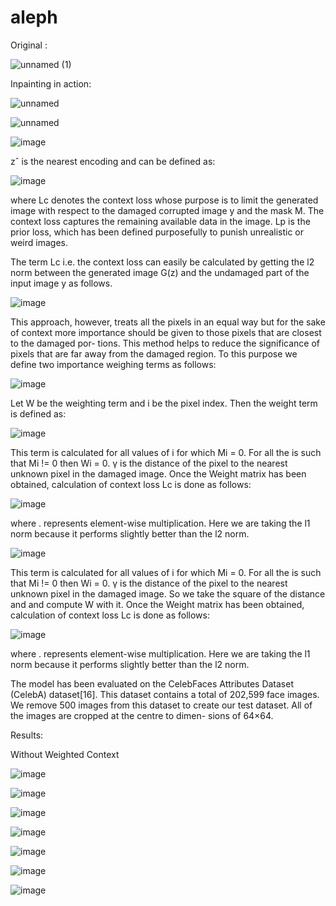 # aleph


Original :


![unnamed (1)](https://user-images.githubusercontent.com/58873465/194727703-01919212-873b-4bfd-96ad-c8d4e4a74cc2.jpg)



Inpainting in action:




![unnamed](https://user-images.githubusercontent.com/58873465/194727681-d41be46e-1ce3-4afa-b7d2-5faf68930526.gif)





![unnamed](https://user-images.githubusercontent.com/58873465/194727681-d41be46e-1ce3-4afa-b7d2-5faf68930526.gif)

![image](https://user-images.githubusercontent.com/58873465/194726873-aa2fbc18-8625-4122-aee9-10370265d9a8.png)



zˆ is the nearest encoding and can be defined as:


![image](https://user-images.githubusercontent.com/58873465/194727117-197a227a-6283-4421-b37c-41ff7d679624.png)



where Lc denotes the context loss whose purpose is to limit the generated image with
respect to the damaged corrupted image y and the mask M. The context loss captures
the remaining available data in the image.
Lp is the prior loss, which has been defined purposefully to punish unrealistic or weird
images.


The term Lc i.e. the context loss can easily be calculated
by getting the l2 norm between the generated image G(z) and the undamaged part of
the input image y as follows.

![image](https://user-images.githubusercontent.com/58873465/194727222-b42227ed-d45e-4c06-9da0-052527c1035d.png)


This approach, however, treats all the pixels in an equal way but for the sake of context
more importance should be given to those pixels that are closest to the damaged por-
tions. This method helps to reduce the significance of pixels that are far away from the
damaged region. To this purpose we define two importance weighing terms as follows:

![image](https://user-images.githubusercontent.com/58873465/194727373-38141f06-9447-453f-8aba-b3b790361d9e.png)


Let W be the weighting term and i be the pixel index. Then the weight term is defined
as:

![image](https://user-images.githubusercontent.com/58873465/194727400-a87b2b80-8f9e-4596-a797-0b8c632959c5.png)


This term is calculated for all values of i for which Mi = 0. For all the is such that
Mi != 0 then Wi = 0. γ is the distance of the pixel to the nearest unknown pixel in the
damaged image. Once the Weight matrix has been obtained, calculation of context loss
Lc is done as follows:

![image](https://user-images.githubusercontent.com/58873465/194727446-67cb3b26-5f5f-48d3-a0ab-bcc99d146fd3.png)


where . represents element-wise multiplication. Here we are taking the l1 norm because it performs slightly better than the l2 norm.


![image](https://user-images.githubusercontent.com/58873465/194727494-1865878a-5fae-4e76-90af-15d48acb863b.png)



This term is calculated for all values of i for which Mi = 0. For all the is such that
Mi != 0 then Wi = 0. γ is the distance of the pixel to the nearest unknown pixel in the
damaged image. So we take the square of the distance and and compute W with it.
Once the Weight matrix has been obtained, calculation of context loss Lc is done as
follows:


![image](https://user-images.githubusercontent.com/58873465/194727528-6dc48108-4b7d-49ad-a085-76e2d374ff84.png)


where . represents element-wise multiplication. Here we are taking the l1 norm because it performs slightly better than the l2 norm.




The model has been evaluated on the CelebFaces Attributes Dataset (CelebA) dataset[16].
This dataset contains a total of 202,599 face images. We remove 500 images from this
dataset to create our test dataset. All of the images are cropped at the centre to dimen-
sions of 64×64.





 
Results:

Without Weighted Context


![image](https://user-images.githubusercontent.com/58873465/194728030-bf6b28e4-a2fc-42c0-b4ce-4c16c2b513dc.png)



![image](https://user-images.githubusercontent.com/58873465/194728125-249cf5e6-c92d-4d09-b53f-12ddfe08ddd7.png)



![image](https://user-images.githubusercontent.com/58873465/194728151-6fcc28e5-3e7c-4a7a-be93-58444c0181ba.png)



![image](https://user-images.githubusercontent.com/58873465/194728289-db5fab85-5fa9-4639-aa49-eb2534738949.png)



![image](https://user-images.githubusercontent.com/58873465/194728337-fa586a40-67f8-4e3a-baf4-a44e67498b13.png)



![image](https://user-images.githubusercontent.com/58873465/194728351-97ed23ad-01c4-496e-9385-17ef3907e548.png)



![image](https://user-images.githubusercontent.com/58873465/194728361-ac65d71a-c7c2-4ea6-a02d-e75e0279ba2f.png)
















